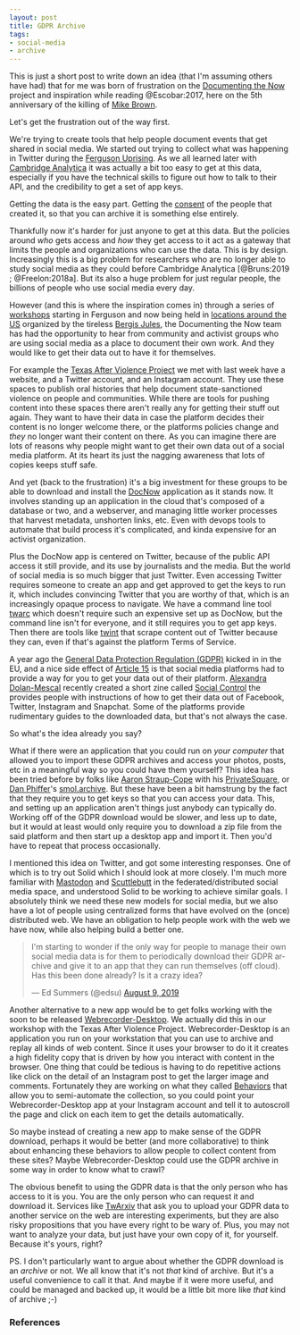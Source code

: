 ```yaml
---
layout: post
title: GDPR Archive
tags:
- social-media
- archive
---
```



This is just a short post to write down an idea (that I'm assuming others have
had) that for me was born of frustration on the [Documenting the Now] project
and inspiration while reading @Escobar:2017, here on the 5th anniversary of the
killing of [Mike Brown].

Let's get the frustration out of the way first.

We're trying to create tools that help people document events that get shared in
social media. We started out trying to collect what was happening in Twitter
during the [Ferguson Uprising].  As we all learned later with [Cambridge
Analytica] it was actually a bit too easy to get at this data, especially if you
have the technical skills to figure out how to talk to their API, and the
credibility to get a set of app keys.

Getting the data is the easy part. Getting the [consent] of the people that
created it, so that you can archive it is something else entirely.

Thankfully now it's harder for just anyone to get at this data. But the policies
around *who* gets access and *how* they get access to it act as a gateway that
limits the people and organizations who can use the data. This is by design.
Increasingly this is a big problem for researchers who are no longer able to
study social media as they could before Cambridge Analytica [@Bruns:2019 ;
@Freelon:2018a].  But its also a huge problem for just regular people, the
billions of people who use social media every day.

However (and this is where the inspiration comes in) through a series of
[workshops] starting in Ferguson and now being held in [locations around the US]
organized by the tireless [Bergis Jules], the Documenting the Now team has had
the opportunity to hear from community and activist groups who are using social
media as a place to document their own work. And they would like to get their
data out to have it for themselves.

For example the [Texas After Violence Project] we met with last week have a
website, and a Twitter account, and an Instagram account. They use these spaces
to publish oral histories that help document state-sanctioned violence on people
and communities. While there are tools for pushing content into these spaces
there aren't really any for getting their stuff out again. They want to have
their data in case the platform decides their content is no longer welcome
there, or the platforms policies change and *they* no longer want their content
on there. As you can imagine there are lots of reasons why people might want to
get their own data out of a social media platform. At its heart its just the
nagging awareness that lots of copies keeps stuff safe.

And yet (back to the frustration) it's a big investment for these groups to be
able to download and install the [DocNow] application as it stands now. It
involves standing up an application in the cloud that's composed of a database
or two, and a webserver, and managing little worker processes that harvest
metadata, unshorten links, etc. Even with devops tools to automate that build
process it's complicated, and kinda expensive for an activist organization.

Plus the DocNow app is centered on Twitter, because of the public API access it
still provide, and its use by journalists and the media. But the world of social
media is so much bigger that just Twitter. Even accessing Twitter requires
someone to create an app and get approved to get the keys to run it, which
includes convincing Twitter that you are worthy of that, which is an
increasingly opaque process to navigate.  We have a command line tool [twarc]
which doesn't require such an expensive set up as DocNow, but the command line
isn't for everyone, and it still requires you to get app keys. Then there are
tools like [twint] that scrape content out of Twitter because they can, even if
that's against the platform Terms of Service.

A year ago the [General Data Protection Regulation (GDPR)] kicked in in the EU,
and a nice side effect of [Article 15] is that social media platforms had to
provide a way for you to get your data out of their platform. [Alexandra
Dolan-Mescal] recently created a short zine called [Social Control] the provides
people with instructions of how to get their data out of Facebook, Twitter,
Instagram and Snapchat. Some of the platforms provide rudimentary guides to the
downloaded data, but that's not always the case.

So what's the idea already you say?

What if there were an application that you could run on *your computer* that
allowed you to import these GDPR archives and access your photos, posts, etc in
a meaningful way so you could have them yourself? This idea has been tried
before by folks like [Aaron Straup-Cope] with his [PrivateSquare], or [Dan
Phiffer]'s [smol.archive]. But these have been a bit hamstrung by the fact that
they require you to get keys so that you can access your data. This, and setting
up an application aren't things just anybody can typically do. Working off of
the GDPR download would be slower, and less up to date, but it would at least
would only require you to download a zip file from the said platform and then
start up a desktop app and import it. Then you'd have to repeat that process
occasionally. 

I mentioned this idea on Twitter, and got some interesting responses. One of
which is to try out Solid which I should look at more closely. I'm much more
familiar with [Mastodon] and [Scuttlebutt] in the federated/distributed social
media space, and understood Solid to be working to achieve similar goals.  I
absolutely think we need these new models for social media, but we also have a
lot of people using centralized forms that have evolved on the (once)
distributed web. We have an obligation to help people work with the web we have
now, while also helping build a better one.

<blockquote class="twitter-tweet"><p lang="en" dir="ltr">I&#39;m starting to wonder if the only way for people to manage their own social media data is for them to periodically download their GDPR archive and give it to an app that they can run themselves (off cloud). Has this been done already? Is it a crazy idea?</p>&mdash; Ed Summers (@edsu) <a href="https://twitter.com/edsu/status/1159835291198328832?ref_src=twsrc%5Etfw">August 9, 2019</a></blockquote> <script async src="https://platform.twitter.com/widgets.js" charset="utf-8"></script> 

Another alternative to a new app would be to get folks working with the soon to
be released [Webrecorder-Desktop]. We actually did this in our workshop with the
Texas After Violence Project. Webrecorder-Desktop is an application you run on
your workstation that you can use to archive and replay all kinds of web
content.  Since it uses your browser to do it it creates a high fidelity copy
that is driven by how you interact with content in the browser.  One thing that
could be tedious is having to do repetitive actions like click on the detail of
an Instagram post to get the larger image and comments.  Fortunately they are
working on what they called [Behaviors] that allow you to semi-automate the
collection, so you could point your Webrecorder-Desktop app at your Instagram
account and tell it to autoscroll the page and click on each item to get the
details automatically.

So maybe instead of creating a new app to make sense of the GDPR download,
perhaps it would be better (and more collaborative) to think about enhancing
these behaviors to allow people to collect content from these sites? Maybe
Webrecorder-Desktop could use the GDPR archive in some way in order to know what
to crawl?

The obvious benefit to using the GDPR data is that the only person who has
access to it is you. You are the only person who can request it and download it.
Services like [TwArxiv] that ask you to upload your GDPR data to another service
on the web are interesting experiments, but they are also risky propositions
that you have every right to be wary of. Plus, you may not want to analyze your
data, but just have your own copy of it, for yourself. Because it's yours,
right? 

PS. I don't particularly want to argue about whether the GDPR download is an
*archive* or not.  We all know that it's not *that* kind of archive. But it's a
useful convenience to call it that. And maybe if it were more useful, and could
be managed and backed up, it would be a little bit more like *that* kind of
archive ;-)

### References

[Documenting the Now]: https://www.docnow.io

[locations around the US]: https://twitter.com/documentnow/status/1110555760948199425

[PrivateSquare]: http://straup.github.io/privatesquare/

[Bergis Jules]: http://straup.github.io/privatesquare/

[workshops]: https://www.docnow.io/#meetings

[Alexandra Dolan-Mescal]: https://twitter.com/fromADMwithlove/

[Article 15]: https://gdpr-info.eu/art-15-gdpr/

[Social Control]: https://www.docnow.io/workshops/social-control-2019/

[Dan Phiffer]: https://twitter.com/dphiffer

[Aaron Straup-Cope]: https://twitter.com/thisisaaronland

[Webrecorder-Desktop]: https://github.com/webrecorder/webrecorder-desktop/

[Behaviors]: https://github.com/webrecorder/behaviors

[Mike Brown]: https://en.wikipedia.org/wiki/Shooting_of_Michael_Brown

[Ferguson Uprising]: https://en.wikipedia.org/wiki/Ferguson_unrest

[Cambridge Analytica]: https://en.wikipedia.org/wiki/Facebook%E2%80%93Cambridge_Analytica_data_scandal

[Texas After Violence Project]: http://texasafterviolence.org/

[DocNow]: https://github.com/docnow/docnow

[General Data Protection Regulation (GDPR)]: https://en.wikipedia.org/wiki/General_Data_Protection_Regulation

[Mastodon]: https://en.wikipedia.org/wiki/Mastodon_(software)

[Scuttlebutt]: https://www.scuttlebutt.nz/

[consent]: https://news.docnow.io/designing-for-consent-2f9e9cb2ab4f

[TwArxiv]: https://twtr-analyser.herokuapp.com/users/

[twarc]: https://github.com/docnow/twarc

[twint]: https://github.com/twintproject/twint

[smol.archive]: https://github.com/smoldata/smol.archive
